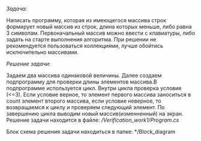 *Задача*: 

Написать программу, которая из имеющегося массива строк формирует новый массив из строк, длина которых меньше, либо равна 3 символам. Первоначальный массив можно ввести с клавиатуры, либо задать на старте выполнения алгоритма. При решении не рекомендуется пользоваться коллекциями, лучше обойтись исключительно массивами.

*Решение задачи*:

Задаем два массива одинаковой величины. Далее создаем подпрограмму для проверки длины элементов массива.В подпрограмме используется цикл. Внутри цикла проверка условия (<=3). Если условие верное, то элемент первого массива заноситься в count элемент второго массива, если условие неверное, то возвращаемся к циклу и проверяем следующий элемент. По завершению цикла выводим новый массив(изменненный) на экран.
Решение задачи находится в файле: */Verification_work1/Program.cs*

Блок схема решения задачи находиться в папке: */Block_diagram